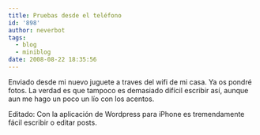 ```yaml
---
title: Pruebas desde el teléfono
id: '898'
author: neverbot
tags:
  - blog
  - miniblog
date: 2008-08-22 18:35:56
---
```


Enviado desde mi nuevo juguete a traves del wifi de mi casa. Ya os pondré fotos. La verdad es que tampoco es demasiado difícil escribir así, aunque aun me hago un poco un lío con los acentos.

Editado: Con la aplicación de Wordpress para iPhone es tremendamente fácil escribir o editar posts.
